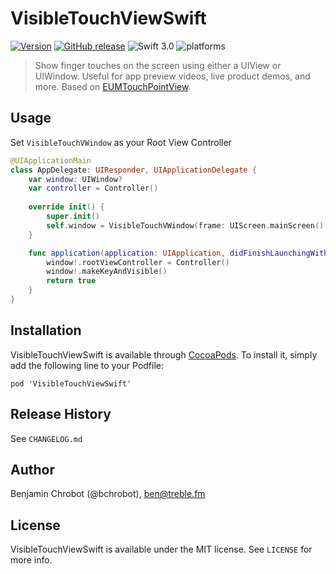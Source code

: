 # VisibleTouchViewSwift

[![Version](http://img.shields.io/cocoapods/v/VisibleTouchViewSwift.svg)](http://cocoapods.org/?q=VisibleTouchViewSwift)
[![GitHub release](https://img.shields.io/github/release/TrebleFM/VisibleTouchViewSwift.svg)](https://github.com/TrebleFM/VisibleTouchViewSwift/releases)
![Swift 3.0](https://img.shields.io/badge/Swift-3.0-green.svg)
![platforms](https://img.shields.io/badge/platforms-iOS%20-lightgrey.svg)

> Show finger touches on the screen using either a UIView or UIWindow. Useful for app preview videos, live product demos, and more. Based on [EUMTouchPointView](https://github.com/eumlab/EUMTouchPointView).

## Usage

Set `VisibleTouchVWindow` as your Root View Controller

```swift
@UIApplicationMain
class AppDelegate: UIResponder, UIApplicationDelegate {
    var window: UIWindow?
    var controller = Controller()
    
    override init() {
        super.init()
        self.window = VisibleTouchVWindow(frame: UIScreen.mainScreen().bounds)
    }

    func application(application: UIApplication, didFinishLaunchingWithOptions launchOptions: [NSObject: AnyObject]?) -> Bool {
        window!.rootViewController = Controller()
        window!.makeKeyAndVisible()
        return true
    }
}
```

## Installation

VisibleTouchViewSwift is available through [CocoaPods](http://cocoapods.org/). To install it, simply add the following line to your Podfile:

```
pod 'VisibleTouchViewSwift'
```


## Release History

See `CHANGELOG.md`

## Author

Benjamin Chrobot (@bchrobot), ben@treble.fm

## License

VisibleTouchViewSwift is available under the MIT license. See `LICENSE` for more info.
